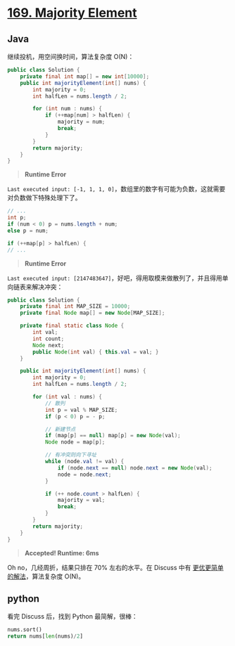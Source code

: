 # [169. Majority Element](https://leetcode.com/problems/majority-element/)

## Java

继续投机，用空间换时间，算法复杂度 O(N)：

```java
public class Solution {
    private final int map[] = new int[10000];
    public int majorityElement(int[] nums) {
        int majority = 0;
        int halfLen = nums.length / 2;

        for (int num : nums) {
            if (++map[num] > halfLen) {
                majority = num;
                break;
            }
        }
        return majority;
    }
}
```

> **Runtime Error**

`Last executed input: [-1, 1, 1, 0]`，数组里的数字有可能为负数，这就需要对负数做下特殊处理下了。

```java
// ...
int p;
if (num < 0) p = nums.length + num;
else p = num;

if (++map[p] > halfLen) {
// ...
```

> **Runtime Error**

`Last executed input: [2147483647]`，好吧，得用取模来做散列了，并且得用单向链表来解决冲突：

```java
public class Solution {
    private final int MAP_SIZE = 10000;
    private final Node map[] = new Node[MAP_SIZE];

    private final static class Node {
        int val;
        int count;
        Node next;
        public Node(int val) { this.val = val; }
    }

    public int majorityElement(int[] nums) {
        int majority = 0;
        int halfLen = nums.length / 2;

        for (int val : nums) {
            // 散列
            int p = val % MAP_SIZE;
            if (p < 0) p = - p;

            // 新建节点
            if (map[p] == null) map[p] = new Node(val);
            Node node = map[p];

            // 有冲突则向下寻址
            while (node.val != val) {
                if (node.next == null) node.next = new Node(val);
                node = node.next;
            }

            if (++ node.count > halfLen) {
                majority = val;
                break;
            }
        }
        return majority;
    }
}
```

> **Accepted! Runtime: 6ms**

Oh no，几经周折，结果只排在 70% 左右的水平。在 Discuss 中有 [更优更简单的解法](https://leetcode.com/discuss/108893/simple-java-solution-o-n)，算法复杂度 O(N)。

## python

看完 Discuss 后，找到 Python 最简解，很棒：

```python
nums.sort()
return nums[len(nums)/2]
```